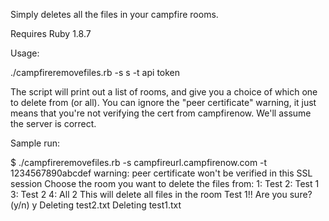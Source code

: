 Simply deletes all the files in your campfire rooms.

Requires Ruby 1.8.7 

Usage:

./campfireremovefiles.rb -s s -t api token

The script will print out a list of rooms, and give you a choice of which one to delete from (or all). You can ignore the "peer certificate" warning, it just means that you're not verifying the cert from campfirenow. We'll assume the server is correct.

Sample run:

$ ./campfireremovefiles.rb -s campfireurl.campfirenow.com -t 1234567890abcdef
warning: peer certificate won't be verified in this SSL session
Choose the room you want to delete the files from: 
1: Test
2: Test 1
3: Test 2
4: All
2
This will delete all files in the room Test 1!!  Are you sure? (y/n)
y
Deleting test2.txt
Deleting test1.txt
